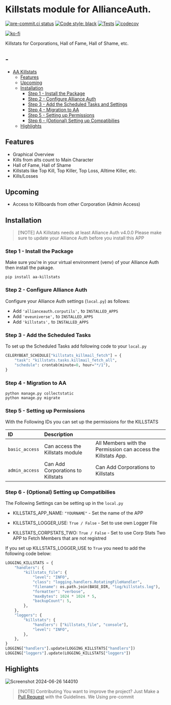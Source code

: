 # Killstats module for AllianceAuth.<a name="aa-killstats"></a>

[![pre-commit.ci status](https://results.pre-commit.ci/badge/github/Geuthur/aa-killstats/master.svg)](https://results.pre-commit.ci/latest/github/Geuthur/aa-killstats/master)
[![Code style: black](https://img.shields.io/badge/code%20style-black-000000.svg)](https://github.com/psf/black)
[![Tests](https://github.com/Geuthur/aa-killstats/actions/workflows/autotester.yml/badge.svg)](https://github.com/Geuthur/aa-killstats/actions/workflows/autotester.yml)
[![codecov](https://codecov.io/gh/Geuthur/aa-killstats/graph/badge.svg?token=jRicu5enZF)](https://codecov.io/gh/Geuthur/aa-killstats)

[![ko-fi](https://ko-fi.com/img/githubbutton_sm.svg)](https://ko-fi.com/W7W810Q5J4)

Killstats for Corporations, Hall of Fame, Hall of Shame, etc.

## -

- [AA Killstats](#aa-killstats)
  - [Features](#features)
  - [Upcoming](#upcoming)
  - [Installation](#features)
    - [Step 1 - Install the Package](#step1)
    - [Step 2 - Configure Alliance Auth](#step2)
    - [Step 3 - Add the Scheduled Tasks and Settings](#step3)
    - [Step 4 - Migration to AA](#step4)
    - [Step 5 - Setting up Permissions](#step5)
    - [Step 6 - (Optional) Setting up Compatibilies](#step6)
  - [Highlights](#highlights)

## Features<a name="features"></a>

- Graphical Overview
- Kills from alts count to Main Character
- Hall of Fame, Hall of Shame
- Killstats like Top Kill, Top Killer, Top Loss, Alltime Killer, etc.
- Kills/Losses

## Upcoming<a name="upcoming"></a>

- Access to Killboards from other Corporation (Admin Access)

## Installation<a name="installation"></a>

> \[!NOTE\]
> AA Killstats needs at least Alliance Auth v4.0.0
> Please make sure to update your Alliance Auth before you install this APP

### Step 1 - Install the Package<a name="step1"></a>

Make sure you're in your virtual environment (venv) of your Alliance Auth then install the pakage.

```shell
pip install aa-killstats
```

### Step 2 - Configure Alliance Auth<a name="step2"></a>

Configure your Alliance Auth settings (`local.py`) as follows:

- Add `'allianceauth.corputils',` to `INSTALLED_APPS`
- Add `'eveuniverse',` to `INSTALLED_APPS`
- Add `'killstats',` to `INSTALLED_APPS`

### Step 3 - Add the Scheduled Tasks<a name="step3"></a>

To set up the Scheduled Tasks add following code to your `local.py`

```python
CELERYBEAT_SCHEDULE["killstats_killmail_fetch"] = {
    "task": "killstats.tasks.killmail_fetch_all",
    "schedule": crontab(minute=0, hour="*/1"),
}
```

### Step 4 - Migration to AA<a name="step4"></a>

```shell
python manage.py collectstatic
python manage.py migrate
```

### Step 5 - Setting up Permissions<a name="step5"></a>

With the Following IDs you can set up the permissions for the KILLSTATS

| ID             | Description                       |                                                               |
| :------------- | :-------------------------------- | :------------------------------------------------------------ |
| `basic_access` | Can access the Killstats module   | All Members with the Permission can access the Killstats App. |
| `admin_access` | Can Add Corporations to Killstats | Can Add Corporations to Killstats                             |

### Step 6 - (Optional) Setting up Compatibilies<a name="step6"></a>

The Following Settings can be setting up in the `local.py`

- KILLSTATS_APP_NAME:          `"YOURNAME"`     - Set the name of the APP

- KILLSTATS_LOGGER_USE:        `True / False`   - Set to use own Logger File

- KILLSTATS_CORPSTATS_TWO:     `True / False`   - Set to use Corp Stats Two APP to Fetch Members that are not registred

If you set up KILLSTATS_LOGGER_USE to `True` you need to add the following code below:

```python
LOGGING_KILLSTATS = {
    "handlers": {
        "killstats_file": {
            "level": "INFO",
            "class": "logging.handlers.RotatingFileHandler",
            "filename": os.path.join(BASE_DIR, "log/killstats.log"),
            "formatter": "verbose",
            "maxBytes": 1024 * 1024 * 5,
            "backupCount": 5,
        },
    },
    "loggers": {
        "killstats": {
            "handlers": ["killstats_file", "console"],
            "level": "INFO",
        },
    },
}
LOGGING["handlers"].update(LOGGING_KILLSTATS["handlers"])
LOGGING["loggers"].update(LOGGING_KILLSTATS["loggers"])
```

## Highlights<a name="highlights"></a>

![Screenshot 2024-06-26 144010](https://github.com/Geuthur/aa-killstats/assets/761682/edc23d4d-719a-4519-b96a-ffbb950d28ca)

> \[!NOTE\]
> Contributing
> You want to improve the project?
> Just Make a [Pull Request](https://github.com/Geuthur/aa-killstats/pulls) with the Guidelines.
> We Using pre-commit
